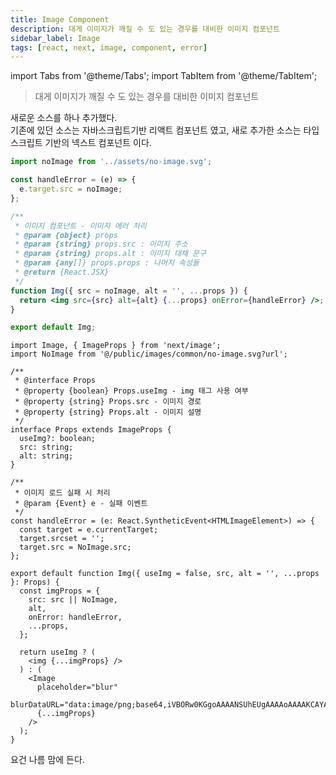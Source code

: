 ```yaml
---
title: Image Component
description: 대게 이미지가 깨질 수 도 있는 경우를 대비한 이미지 컴포넌트
sidebar_label: Image
tags: [react, next, image, component, error]
---
```


import Tabs from '@theme/Tabs';
import TabItem from '@theme/TabItem';

> 대게 이미지가 깨질 수 도 있는 경우를 대비한 이미지 컴포넌트

새로운 소스를 하나 추가했다.  
기존에 있던 소스는 자바스크립트기반 리액트 컴포넌트 였고, 새로 추가한 소스는 타입스크립트 기반의 넥스트 컴포넌트 이다.

<Tabs>
<TabItem value="react" label="React" default>

```jsx title="Img.jsx"
import noImage from '../assets/no-image.svg';

const handleError = (e) => {
  e.target.src = noImage;
};

/**
 * 이미지 컴포넌트 - 이미지 에러 처리
 * @param {object} props
 * @param {string} props.src : 이미지 주소
 * @param {string} props.alt : 이미지 대채 문구
 * @param {any[]} props.props : 나머지 속성들
 * @return {React.JSX}
 */
function Img({ src = noImage, alt = '', ...props }) {
  return <img src={src} alt={alt} {...props} onError={handleError} />;
}

export default Img;
```

</TabItem>
<TabItem value="next" label="Next.js">

```tsx title="Image.tsx"
import Image, { ImageProps } from 'next/image';
import NoImage from '@/public/images/common/no-image.svg?url';

/**
 * @interface Props
 * @property {boolean} Props.useImg - img 태그 사용 여부
 * @property {string} Props.src - 이미지 경로
 * @property {string} Props.alt - 이미지 설명
 */
interface Props extends ImageProps {
  useImg?: boolean;
  src: string;
  alt: string;
}

/**
 * 이미지 로드 실패 시 처리
 * @param {Event} e - 실패 이벤트
 */
const handleError = (e: React.SyntheticEvent<HTMLImageElement>) => {
  const target = e.currentTarget;
  target.srcset = '';
  target.src = NoImage.src;
};

export default function Img({ useImg = false, src, alt = '', ...props }: Props) {
  const imgProps = {
    src: src || NoImage,
    alt,
    onError: handleError,
    ...props,
  };

  return useImg ? (
    <img {...imgProps} />
  ) : (
    <Image
      placeholder="blur"
      blurDataURL="data:image/png;base64,iVBORw0KGgoAAAANSUhEUgAAAAoAAAAKCAYAAACNMs+9AAAAFklEQVR42mN8//HLfwYiAOOoQvoqBABbWyZJf74GZgAAAABJRU5ErkJggg=="
      {...imgProps}
    />
  );
}
```

</TabItem>
</Tabs>

요건 나름 맘에 든다.
